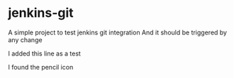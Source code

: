 # jenkins-git

A simple project to test jenkins git integration
And it should be triggered by any change

I added this line as a test


I found the pencil icon
